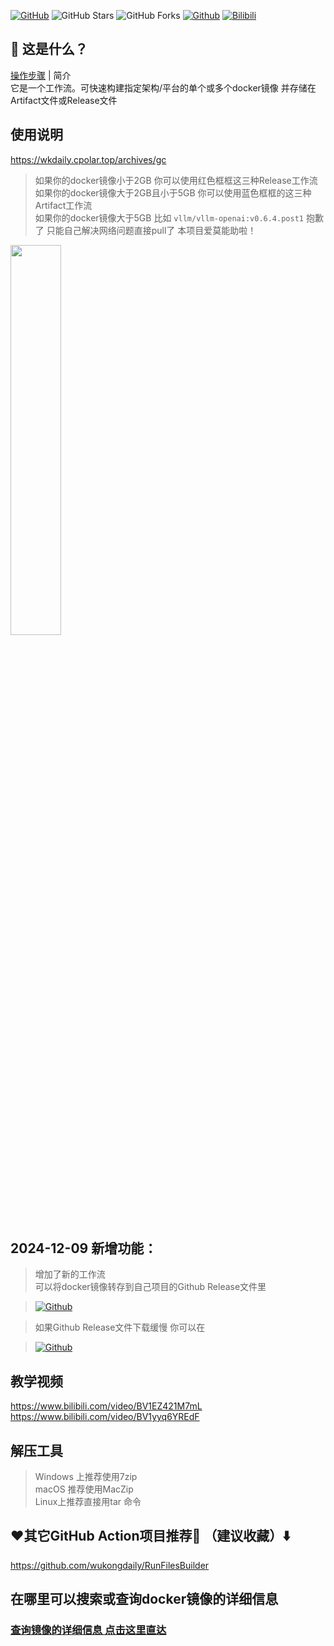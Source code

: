 [![GitHub](https://img.shields.io/github/license/wukongdaily/DockerTarBuilder.svg?label=LICENSE&logo=github&logoColor=%20)](https://github.com/wukongdaily/DockerTarBuilder/blob/master/LICENSE)
![GitHub Stars](https://img.shields.io/github/stars/wukongdaily/DockerTarBuilder.svg?style=flat&logo=appveyor&label=Stars&logo=github)
![GitHub Forks](https://img.shields.io/github/forks/wukongdaily/DockerTarBuilder.svg?style=flat&logo=appveyor&label=Forks&logo=github) [![Github](https://img.shields.io/badge/RELEASE:DockerTarBuilder-123456?logo=github&logoColor=fff&labelColor=green&style=flat)](https://github.com/wukongdaily/DockerTarBuilder/releases) [![Bilibili](https://img.shields.io/badge/Bilibili-123456?logo=bilibili&logoColor=fff&labelColor=fb7299)](https://www.bilibili.com/video/BV1yyq6YREdF) 

## 🤔 这是什么？
[操作步骤](README_CN.md) | 简介 <br>
它是一个工作流。可快速构建指定架构/平台的单个或多个docker镜像 并存储在Artifact文件或Release文件

## 使用说明
https://wkdaily.cpolar.top/archives/gc
> 如果你的docker镜像小于2GB 你可以使用红色框框这三种Release工作流<br> 
> 如果你的docker镜像大于2GB且小于5GB 你可以使用蓝色框框的这三种Artifact工作流<br>
> 如果你的docker镜像大于5GB 比如 `vllm/vllm-openai:v0.6.4.post1` 抱歉了 只能自己解决网络问题直接pull了 本项目爱莫能助啦！

<img src="https://github.com/user-attachments/assets/e537c746-ec4f-4588-9315-ecf73a05b8d0" width="40%" />

## 2024-12-09 新增功能：
> 增加了新的工作流<br>
> 可以将docker镜像转存到自己项目的Github Release文件里<br>

> [![Github](https://img.shields.io/badge/RELEASE:DockerTarBuilder-123456?logo=github&logoColor=fff&labelColor=green&style=for-the-badge)](https://github.com/wukongdaily/DockerTarBuilder/releases)<br>

> 如果Github Release文件下载缓慢 你可以在<br>         

> [![Github](https://img.shields.io/badge/国内加速站下载-FC7C0D?logo=github&logoColor=fff&labelColor=000&style=for-the-badge)](https://wkdaily.cpolar.top/archives/1)
 
## 教学视频
https://www.bilibili.com/video/BV1EZ421M7mL<br>
https://www.bilibili.com/video/BV1yyq6YREdF
## 解压工具
> Windows 上推荐使用7zip<br>
> macOS 推荐使用MacZip<br>
> Linux上推荐直接用tar 命令

## ❤️其它GitHub Action项目推荐🌟 （建议收藏）⬇️
https://github.com/wukongdaily/RunFilesBuilder
## 在哪里可以搜索或查询docker镜像的详细信息
### [查询镜像的详细信息 点击这里直达](https://docker.fxxk.dedyn.io/)
